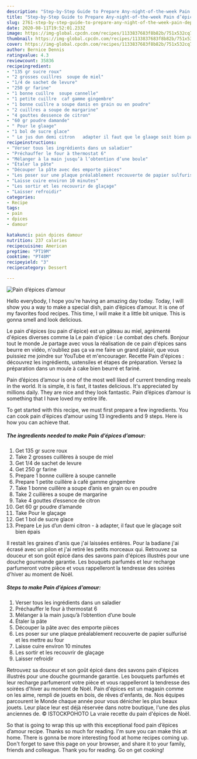 ```yaml
---
description: "Step-by-Step Guide to Prepare Any-night-of-the-week Pain d’épices d’amour"
title: "Step-by-Step Guide to Prepare Any-night-of-the-week Pain d’épices d’amour"
slug: 2761-step-by-step-guide-to-prepare-any-night-of-the-week-pain-depices-damour
date: 2020-08-11T19:52:01.233Z
image: https://img-global.cpcdn.com/recipes/1133837683f8b82b/751x532cq70/pain-depices-damour-photo-principale-de-la-recette.jpg
thumbnail: https://img-global.cpcdn.com/recipes/1133837683f8b82b/751x532cq70/pain-depices-damour-photo-principale-de-la-recette.jpg
cover: https://img-global.cpcdn.com/recipes/1133837683f8b82b/751x532cq70/pain-depices-damour-photo-principale-de-la-recette.jpg
author: Bernice Dennis
ratingvalue: 4.3
reviewcount: 35836
recipeingredient:
- "135 gr sucre roux"
- "2 grosses cuillres  soupe de miel"
- "1/4 de sachet de levure"
- "250 gr farine"
- "1 bonne cuillre  soupe cannelle"
- "1 petite cuillre  caf gamme gingembre"
- "1 bonne cuillre a soupe danis en grain ou en poudre"
- "2 cuillres a soupe de margarine"
- "4 gouttes dessence de citron"
- "60 gr poudre damande"
- " Pour le glaage"
- "1 bol de sucre glace"
- " Le jus dun demi citron   adapter il faut que le glaage soit bien pais"
recipeinstructions:
- "Verser tous les ingrédients dans un saladier"
- "Préchauffer le four à thermostat 6"
- "Mélanger à la main jusqu’à l’obtention d’une boule"
- "Étaler la pâte"
- "Découper la pâte avec des emporte pièces"
- "Les poser sur une plaque préalablement recouverte de papier sulfurisé et les mettre au four"
- "Laisse cuire environ 10 minutes"
- "Les sortir et les recouvrir de glaçage"
- "Laisser refroidir"
categories:
- Recipe
tags:
- pain
- dpices
- damour

katakunci: pain dpices damour 
nutrition: 237 calories
recipecuisine: American
preptime: "PT19M"
cooktime: "PT48M"
recipeyield: "3"
recipecategory: Dessert

---
```



![Pain d’épices d’amour](https://img-global.cpcdn.com/recipes/1133837683f8b82b/751x532cq70/pain-depices-damour-photo-principale-de-la-recette.jpg)

Hello everybody, I hope you're having an amazing day today. Today, I will show you a way to make a special dish, pain d’épices d’amour. It is one of my favorites food recipes. This time, I will make it a little bit unique. This is gonna smell and look delicious.

Le pain d&#39;épices (ou pain d&#39;épice) est un gâteau au miel, agrémenté d&#39;épices diverses comme la Le pain d&#39;épice : Le combat des chefs. Bonjour tout le monde Je partage avec vous la réalisation de ce pain d&#39;épices sans beurre en vidéo, n&#39;oubliez pas ça va me faire un grand plaisir, que vous puissiez me joindre sur YouTube et m&#39;encourager. Recette Pain d&#39;épices : découvrez les ingrédients, ustensiles et étapes de préparation. Versez la préparation dans un moule à cake bien beurré et fariné.

Pain d’épices d’amour is one of the most well liked of current trending meals in the world. It is simple, it is fast, it tastes delicious. It's appreciated by millions daily. They are nice and they look fantastic. Pain d’épices d’amour is something that I have loved my entire life.


To get started with this recipe, we must first prepare a few ingredients. You can cook pain d’épices d’amour using 13 ingredients and 9 steps. Here is how you can achieve that.

<!--inarticleads1-->

##### The ingredients needed to make Pain d’épices d’amour:

1. Get 135 gr sucre roux
1. Take 2 grosses cuillères à soupe de miel
1. Get 1/4 de sachet de levure
1. Get 250 gr farine
1. Prepare 1 bonne cuillère à soupe cannelle
1. Prepare 1 petite cuillère à café gamme gingembre
1. Take 1 bonne cuillère a soupe d’anis en grain ou en poudre
1. Take 2 cuillères a soupe de margarine
1. Take 4 gouttes d’essence de citron
1. Get 60 gr poudre d’amande
1. Take  Pour le glaçage
1. Get 1 bol de sucre glace
1. Prepare  Le jus d’un demi citron - à adapter, il faut que le glaçage soit bien épais


Il restait les graines d&#39;anis que j&#39;ai laissées entières. Pour la badiane j&#39;ai écrasé avec un pilon et j&#39;ai retiré les petits morceaux qui. Retrouvez sa douceur et son goût épicé dans des savons pain d&#39;épices illustrés pour une douche gourmande garantie. Les bouquets parfumés et leur recharge parfumeront votre pièce et vous rappelleront la tendresse des soirées d&#39;hiver au moment de Noël. 

<!--inarticleads2-->

##### Steps to make Pain d’épices d’amour:

1. Verser tous les ingrédients dans un saladier
1. Préchauffer le four à thermostat 6
1. Mélanger à la main jusqu’à l’obtention d’une boule
1. Étaler la pâte
1. Découper la pâte avec des emporte pièces
1. Les poser sur une plaque préalablement recouverte de papier sulfurisé et les mettre au four
1. Laisse cuire environ 10 minutes
1. Les sortir et les recouvrir de glaçage
1. Laisser refroidir


Retrouvez sa douceur et son goût épicé dans des savons pain d&#39;épices illustrés pour une douche gourmande garantie. Les bouquets parfumés et leur recharge parfumeront votre pièce et vous rappelleront la tendresse des soirées d&#39;hiver au moment de Noël. Pain d&#39;épices est un magasin comme on les aime, rempli de jouets en bois, de rêves d&#39;enfants, de. Nos équipes parcourent le Monde chaque année pour vous dénicher les plus beaux jouets. Leur place leur est déjà réservée dans notre boutique, l&#39;une des plus anciennes de. © ISTOCKPOHOTO La vraie recette du pain d&#39;épices de Noël. 

So that is going to wrap this up with this exceptional food pain d’épices d’amour recipe. Thanks so much for reading. I'm sure you can make this at home. There is gonna be more interesting food at home recipes coming up. Don't forget to save this page on your browser, and share it to your family, friends and colleague. Thank you for reading. Go on get cooking!
